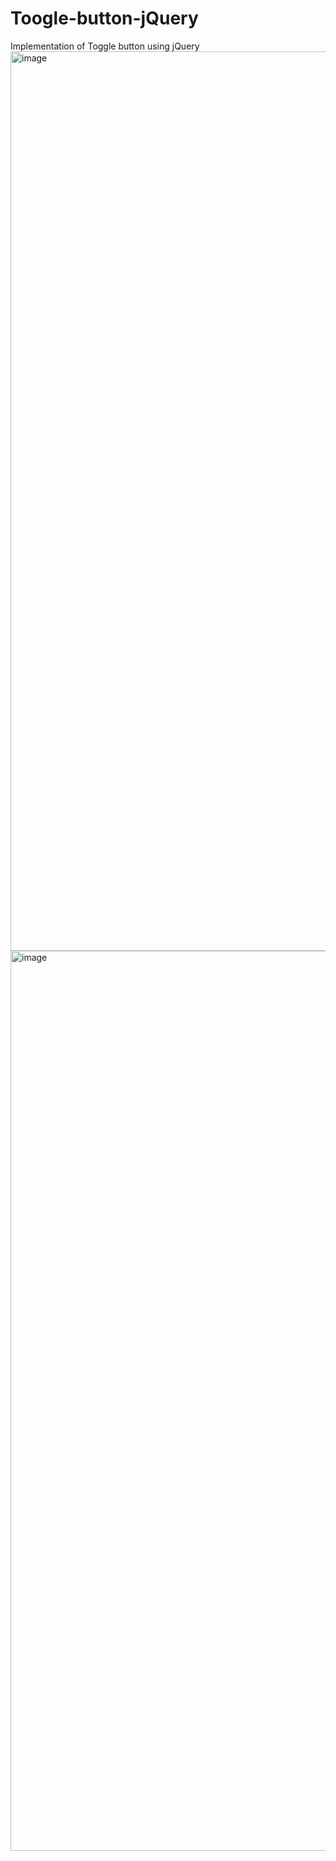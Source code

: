 # Toogle-button-jQuery
Implementation of Toggle button using jQuery
<img width="1439" alt="image" src="https://user-images.githubusercontent.com/42311706/189067991-9f387a7f-8cd4-4eea-9487-93e4ca59dd18.png">
<img width="1440" alt="image" src="https://user-images.githubusercontent.com/42311706/189068171-c73f7431-9458-47d7-b3b5-99bd6d1a00ad.png">
